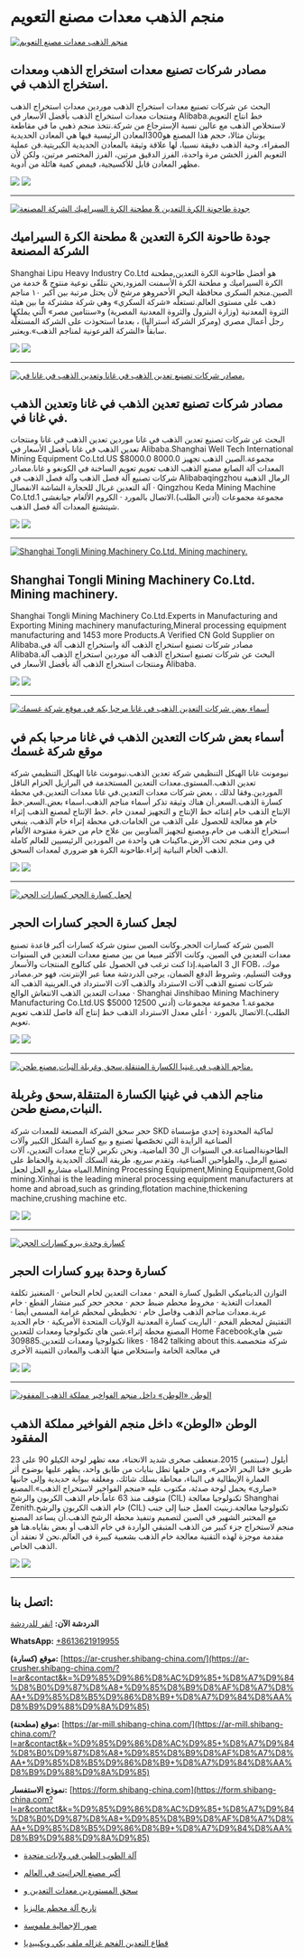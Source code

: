 # منجم الذهب معدات مصنع التعويم

<a href="https://swt.shibang-china.com/?l=ar&img&k=%D9%85%D9%86%D8%AC%D9%85+%D8%A7%D9%84%D8%B0%D9%87%D8%A8+%D9%85%D8%B9%D8%AF%D8%A7%D8%AA+%D9%85%D8%B5%D9%86%D8%B9+%D8%A7%D9%84%D8%AA%D8%B9%D9%88%D9%8A%D9%85" target="_blank">![منجم الذهب معدات مصنع التعويم](http://static.shibang-china.com/all-800x300/156.jpg)</a>

## مصادر شركات تصنيع معدات استخراج الذهب ومعدات استخراج الذهب في.
البحث عن شركات تصنيع معدات استخراج الذهب موردين معدات استخراج الذهب ومنتجات معدات استخراج الذهب بأفضل الأسعار في Alibaba.خط انتاج التعويم لاستخلاص الذهب مع عالين نسبة الإسترجاع من شركة.نتخذ منجم ذهبي ما في مقاطعة يوننان مثالا، حجم هذا المصنع هو300المعادن الرئيسية فيها هي المعادن الحديدية الصفراء، وحبة الذهب دقيقة نسبيا، لها علاقة وثيقة بالمعادن الحديدية الكبريتية.فن عملية التعويم الفرز الخشن مرة واحدة، الفرز الدقيق مرتين، الفرز المختصر مرتين، ولكن لأن مظهر المعادن قابل للأكسيجية، فيمص كمية هائلة من أدوية.


<a href="https://whatsapp.shibangsoft.com/WhatsApp.php" target="_blank" title="WhatsApp">![](http://static.shibang-china.com/icon/whatsapp.png)</a> <a href="https://swt.shibang-china.com/?l=ar&icon&k=%D9%85%D9%86%D8%AC%D9%85+%D8%A7%D9%84%D8%B0%D9%87%D8%A8+%D9%85%D8%B9%D8%AF%D8%A7%D8%AA+%D9%85%D8%B5%D9%86%D8%B9+%D8%A7%D9%84%D8%AA%D8%B9%D9%88%D9%8A%D9%85" target="_blank">![](http://static.shibang-china.com/icon/chat-ar.png)</a>

---

<a href="https://swt.shibang-china.com/?l=ar&img&k=%D9%85%D9%86%D8%AC%D9%85+%D8%A7%D9%84%D8%B0%D9%87%D8%A8+%D9%85%D8%B9%D8%AF%D8%A7%D8%AA+%D9%85%D8%B5%D9%86%D8%B9+%D8%A7%D9%84%D8%AA%D8%B9%D9%88%D9%8A%D9%85" target="_blank">![جودة طاحونة الكرة التعدين &amp; مطحنة الكرة السيراميك الشركة المصنعة](http://static.shibang-china.com/all-800x300/26.jpg)</a>

## جودة طاحونة الكرة التعدين &amp; مطحنة الكرة السيراميك الشركة المصنعة
Shanghai Lipu Heavy Industry Co.Ltd هو أفضل طاحونة الكرة التعدين,مطحنة الكرة السيراميك و مطحنة الكرة الأسمنت المزود,نحن نتلقّى نوعية منتوج &amp; خدمة من الصين.منجم السكرى محافظة البحر الأحمروهو مرشح لأن يحتل مرتبة بين أكبر ١٠ مناجم ذهب على مستوى العالم.تستغلّه «شركة السكري» وهي شركة مشتركة ما بين هيئة الثروة المعدنية (وزارة البترول والثروة المعدنية المصرية) و«سنتامين مصر» الّتي يملكها رجل أعمال مصري (ومركز الشركة أستراليا) ، بعدما استحوذت على الشركة المستغلّة سابقاً «الشركة الفرعونية لمناجم الذهب».ويعتبر.


<a href="https://whatsapp.shibangsoft.com/WhatsApp.php" target="_blank" title="WhatsApp">![](http://static.shibang-china.com/icon/whatsapp.png)</a> <a href="https://swt.shibang-china.com/?l=ar&icon&k=%D9%85%D9%86%D8%AC%D9%85+%D8%A7%D9%84%D8%B0%D9%87%D8%A8+%D9%85%D8%B9%D8%AF%D8%A7%D8%AA+%D9%85%D8%B5%D9%86%D8%B9+%D8%A7%D9%84%D8%AA%D8%B9%D9%88%D9%8A%D9%85" target="_blank">![](http://static.shibang-china.com/icon/chat-ar.png)</a>

---

<a href="https://swt.shibang-china.com/?l=ar&img&k=%D9%85%D9%86%D8%AC%D9%85+%D8%A7%D9%84%D8%B0%D9%87%D8%A8+%D9%85%D8%B9%D8%AF%D8%A7%D8%AA+%D9%85%D8%B5%D9%86%D8%B9+%D8%A7%D9%84%D8%AA%D8%B9%D9%88%D9%8A%D9%85" target="_blank">![مصادر شركات تصنيع تعدين الذهب في غانا وتعدين الذهب في غانا في.](http://static.shibang-china.com/all-800x300/191.jpg)</a>

## مصادر شركات تصنيع تعدين الذهب في غانا وتعدين الذهب في غانا في.
البحث عن شركات تصنيع تعدين الذهب في غانا موردين تعدين الذهب في غانا ومنتجات تعدين الذهب في غانا بأفضل الأسعار في Alibaba.Shanghai Well Tech International Mining Equipment Co.Ltd.US $8000.0 8000.0 مجموعة.الصين الذهب تجهيز المعدات آلة الصانع مصنع الذهب الذهب تعويم تعويم الساخنة في الكونغو و غانا.مصادر شركات تصنيع آلة فصل الذهب وآلة فصل الذهب في Alibabaqingzhou الرمال الذهبية آلة التعدين غربال للحجارة الشاشة الانفصال &middot; Qingzhou Keda Mining Machine Co.Ltd.1 مجموعة مجموعات (أدني الطلب).الاتصال بالمورد &middot; الكروم الألغام جيانغشى شيتشنغ المعدات آلة فصل الذهب.


<a href="https://whatsapp.shibangsoft.com/WhatsApp.php" target="_blank" title="WhatsApp">![](http://static.shibang-china.com/icon/whatsapp.png)</a> <a href="https://swt.shibang-china.com/?l=ar&icon&k=%D9%85%D9%86%D8%AC%D9%85+%D8%A7%D9%84%D8%B0%D9%87%D8%A8+%D9%85%D8%B9%D8%AF%D8%A7%D8%AA+%D9%85%D8%B5%D9%86%D8%B9+%D8%A7%D9%84%D8%AA%D8%B9%D9%88%D9%8A%D9%85" target="_blank">![](http://static.shibang-china.com/icon/chat-ar.png)</a>

---

<a href="https://swt.shibang-china.com/?l=ar&img&k=%D9%85%D9%86%D8%AC%D9%85+%D8%A7%D9%84%D8%B0%D9%87%D8%A8+%D9%85%D8%B9%D8%AF%D8%A7%D8%AA+%D9%85%D8%B5%D9%86%D8%B9+%D8%A7%D9%84%D8%AA%D8%B9%D9%88%D9%8A%D9%85" target="_blank">![Shanghai Tongli Mining Machinery Co.Ltd. Mining machinery.](http://static.shibang-china.com/all-800x300/1516.jpg)</a>

## Shanghai Tongli Mining Machinery Co.Ltd. Mining machinery.
Shanghai Tongli Mining Machinery Co.Ltd.Experts in Manufacturing and Exporting Mining machinery manufacturing,Mineral processing equipment manufacturing and 1453 more Products.A Verified CN Gold Supplier on Alibaba.مصادر شركات تصنيع استخراج الذهب آلة واستخراج الذهب آلة في Alibaba.البحث عن شركات تصنيع استخراج الذهب آلة موردين استخراج الذهب آلة ومنتجات استخراج الذهب آلة بأفضل الأسعار في Alibaba.


<a href="https://whatsapp.shibangsoft.com/WhatsApp.php" target="_blank" title="WhatsApp">![](http://static.shibang-china.com/icon/whatsapp.png)</a> <a href="https://swt.shibang-china.com/?l=ar&icon&k=%D9%85%D9%86%D8%AC%D9%85+%D8%A7%D9%84%D8%B0%D9%87%D8%A8+%D9%85%D8%B9%D8%AF%D8%A7%D8%AA+%D9%85%D8%B5%D9%86%D8%B9+%D8%A7%D9%84%D8%AA%D8%B9%D9%88%D9%8A%D9%85" target="_blank">![](http://static.shibang-china.com/icon/chat-ar.png)</a>

---

<a href="https://swt.shibang-china.com/?l=ar&img&k=%D9%85%D9%86%D8%AC%D9%85+%D8%A7%D9%84%D8%B0%D9%87%D8%A8+%D9%85%D8%B9%D8%AF%D8%A7%D8%AA+%D9%85%D8%B5%D9%86%D8%B9+%D8%A7%D9%84%D8%AA%D8%B9%D9%88%D9%8A%D9%85" target="_blank">![أسماء بعض شركات التعدين الذهب في غانا مرحبا بكم في موقع شركة غسمك](http://static.shibang-china.com/all-800x300/23.jpg)</a>

## أسماء بعض شركات التعدين الذهب في غانا مرحبا بكم في موقع شركة غسمك
نيومونت غانا الهيكل التنظيمي شركة تعدين الذهب.نيومونت غانا الهيكل التنظيمي شركة تعدين الذهب.المستوى.معدات التعدين المستخدمة في البرازيل الحزام الناقل الموردين.وفقا لذلك ، بعض شركات معدات التعدين.في غانا معدات التعدين.في محطة كسارة الذهب.السعر.أن هناك وثيقة تذكر أسماء مناجم الذهب.اسماء بعض.السعر.خط الإنتاج الذهب خام إغنائه خط الإنتاج و التجهيز لمعدن خام .خط الإنتاج لمصنع الذهب إثراء خام هو معالجة للحصول على الذهب من الخامات.في محطة إثراء خام الذهب، ينبغي استخراج الذهب من خام.ومصنع لتجهيز المناوبين بين علاج خام من حفرة مفتوحة الألغام في ومن منجم تحت الأرض.ماكينات هي واحدة من الموردين الرئيسيين للعالم كاملة الذهب الخام النباتية إثراء.طاحونة الكرة هو ضروري لمعدات السحق.


<a href="https://whatsapp.shibangsoft.com/WhatsApp.php" target="_blank" title="WhatsApp">![](http://static.shibang-china.com/icon/whatsapp.png)</a> <a href="https://swt.shibang-china.com/?l=ar&icon&k=%D9%85%D9%86%D8%AC%D9%85+%D8%A7%D9%84%D8%B0%D9%87%D8%A8+%D9%85%D8%B9%D8%AF%D8%A7%D8%AA+%D9%85%D8%B5%D9%86%D8%B9+%D8%A7%D9%84%D8%AA%D8%B9%D9%88%D9%8A%D9%85" target="_blank">![](http://static.shibang-china.com/icon/chat-ar.png)</a>

---

<a href="https://swt.shibang-china.com/?l=ar&img&k=%D9%85%D9%86%D8%AC%D9%85+%D8%A7%D9%84%D8%B0%D9%87%D8%A8+%D9%85%D8%B9%D8%AF%D8%A7%D8%AA+%D9%85%D8%B5%D9%86%D8%B9+%D8%A7%D9%84%D8%AA%D8%B9%D9%88%D9%8A%D9%85" target="_blank">![لجعل كسارة الحجر كسارات الحجر](http://static.shibang-china.com/all-800x300/818.jpg)</a>

## لجعل كسارة الحجر كسارات الحجر
الصين شركة كسارات الحجر.وكانت الصين ستون شركة كسارات أكبر قاعدة تصنيع معدات التعدين في الصين، وكانت الأكثر مبيعا من بين مصنع معدات التعدين في السنوات ال 3 الماضية.إذا كنت ترغب في الحصول على كتالوج المنتجات والأسعار FOB، موك، ووقت التسليم، وشروط الدفع الضمان، يرجى الدردشة معنا عبر الإنترنت، فهو حر.مصادر شركات تصنيع الذهب آلات الاسترداد والذهب آلات الاسترداد في.الغرينية الذهب آلة معدات التعدين الذهب الانتعاش الوالج &middot; Shanghai Jinshibao Mining Machinery Manufacturing Co.Ltd.US $5000 12500 مجموعة.1 مجموعة مجموعات (أدني الطلب).الاتصال بالمورد &middot; أعلى معدل الاسترداد الذهب خط إنتاج آلة فاصل للذهب تعويم تعويم.


<a href="https://whatsapp.shibangsoft.com/WhatsApp.php" target="_blank" title="WhatsApp">![](http://static.shibang-china.com/icon/whatsapp.png)</a> <a href="https://swt.shibang-china.com/?l=ar&icon&k=%D9%85%D9%86%D8%AC%D9%85+%D8%A7%D9%84%D8%B0%D9%87%D8%A8+%D9%85%D8%B9%D8%AF%D8%A7%D8%AA+%D9%85%D8%B5%D9%86%D8%B9+%D8%A7%D9%84%D8%AA%D8%B9%D9%88%D9%8A%D9%85" target="_blank">![](http://static.shibang-china.com/icon/chat-ar.png)</a>

---

<a href="https://swt.shibang-china.com/?l=ar&img&k=%D9%85%D9%86%D8%AC%D9%85+%D8%A7%D9%84%D8%B0%D9%87%D8%A8+%D9%85%D8%B9%D8%AF%D8%A7%D8%AA+%D9%85%D8%B5%D9%86%D8%B9+%D8%A7%D9%84%D8%AA%D8%B9%D9%88%D9%8A%D9%85" target="_blank">![مناجم الذهب في غينيا الكسارة المتنقلة,سحق وغربلة النبات,مصنع طحن.](http://static.shibang-china.com/all-800x300/334.jpg)</a>

## مناجم الذهب في غينيا الكسارة المتنقلة,سحق وغربلة النبات,مصنع طحن.
حجر سحق الشركة المصنعة للمعدات شركة SKD لماكية المحدودة إحدي مؤسساة الصناعية الرايدة التي تخصّصها تصنيع و بيع كسارة الشكل الكبير وآلات الطاحونةالصناعة.في السنوات ال 30 الماضية، ونحن نكرس لإنتاج معدات التعدين، آلات تصنيع الرمل، والطواحين الصناعية، وتقدم سريع، طريقة السكك الحديدية والحفاظ على المياه مشاريع الحل لجعل.Mining Processing Equipment,Mining Equipment,Gold mining.Xinhai is the leading mineral processing equipment manufacturers at home and abroad,such as grinding,flotation machine,thickening machine,crushing machine etc.


<a href="https://whatsapp.shibangsoft.com/WhatsApp.php" target="_blank" title="WhatsApp">![](http://static.shibang-china.com/icon/whatsapp.png)</a> <a href="https://swt.shibang-china.com/?l=ar&icon&k=%D9%85%D9%86%D8%AC%D9%85+%D8%A7%D9%84%D8%B0%D9%87%D8%A8+%D9%85%D8%B9%D8%AF%D8%A7%D8%AA+%D9%85%D8%B5%D9%86%D8%B9+%D8%A7%D9%84%D8%AA%D8%B9%D9%88%D9%8A%D9%85" target="_blank">![](http://static.shibang-china.com/icon/chat-ar.png)</a>

---

<a href="https://swt.shibang-china.com/?l=ar&img&k=%D9%85%D9%86%D8%AC%D9%85+%D8%A7%D9%84%D8%B0%D9%87%D8%A8+%D9%85%D8%B9%D8%AF%D8%A7%D8%AA+%D9%85%D8%B5%D9%86%D8%B9+%D8%A7%D9%84%D8%AA%D8%B9%D9%88%D9%8A%D9%85" target="_blank">![كسارة وحدة بيرو كسارات الحجر](http://static.shibang-china.com/all-800x300/530.jpg)</a>

## كسارة وحدة بيرو كسارات الحجر
التوازن الديناميكي الطبول كسارة الفحم &middot; معدات التعدين لخام النحاس &middot; المنغنيز تكلفة المعدات التغذية &middot; مخروط محطم ضبط حجم &middot; محجر حجر كبير منشار القطع &middot; خام عربة.معدات مناجم الذهب وفاصل خام &middot; تخطيطي لمحطم غرامة المسمى أيضا &middot; التفتيش لمحطم الفحم &middot; الباريت كسارة المعدنية الولايات المتحدة الأمريكية &middot; خام الحديد المصنع محطة إثراء.شين هاي تكنولوجيا ومعدات للتعدين Home Facebookشين هاي تكنولوجيا ومعدات للتعدين.309885 likes · 1842 talking about this.شركة متخصصة في معالجة الخامة واستخلاص منها الذهب والمعادن الثمينة الأخرى‎


<a href="https://whatsapp.shibangsoft.com/WhatsApp.php" target="_blank" title="WhatsApp">![](http://static.shibang-china.com/icon/whatsapp.png)</a> <a href="https://swt.shibang-china.com/?l=ar&icon&k=%D9%85%D9%86%D8%AC%D9%85+%D8%A7%D9%84%D8%B0%D9%87%D8%A8+%D9%85%D8%B9%D8%AF%D8%A7%D8%AA+%D9%85%D8%B5%D9%86%D8%B9+%D8%A7%D9%84%D8%AA%D8%B9%D9%88%D9%8A%D9%85" target="_blank">![](http://static.shibang-china.com/icon/chat-ar.png)</a>

---

<a href="https://swt.shibang-china.com/?l=ar&img&k=%D9%85%D9%86%D8%AC%D9%85+%D8%A7%D9%84%D8%B0%D9%87%D8%A8+%D9%85%D8%B9%D8%AF%D8%A7%D8%AA+%D9%85%D8%B5%D9%86%D8%B9+%D8%A7%D9%84%D8%AA%D8%B9%D9%88%D9%8A%D9%85" target="_blank">![الوطن  «الوطن» داخل منجم الفواخير مملكة الذهب المفقود](http://static.shibang-china.com/all-800x300/157.jpg)</a>

## الوطن  «الوطن» داخل منجم الفواخير مملكة الذهب المفقود
23 أيلول (سبتمبر) 2015.منعطف صخرى شديد الانحناء، معه تظهر لوحة الكيلو 90 على طريق «قنا البحر الأحمر»، ومن خلفها تطل بنايات من طابق واحد، يظهر عليها بوضوح أثر العمارة الإيطالية فى البناء، محاطة بسلك شائك، ومغلقة ببوابة حديدية وإلى جانبها «صارى» يحمل لوحة صدئة، مكتوب عليه «منجم الفواخير لاستخراج الذهب».المصنع متوقف منذ 63 عاماً.خام الذهب الكربون والرشح (CIL) تكنولوجيا معالجة Shanghai Zenith.خام الذهب الكربون والرشح (CIL) تكنولوجيا معالجة.زينيث العمل جنبا إلى جنب مع المختبر الشهير في الصين لتصميم وتنفيذ محطة الرشح الذهب.أن يساعد المصنع منجم لاستخراج جزء كبير من الذهب المتبقي الواردة في خام الذهب أو بعض بقاياه.هنا هو مقدمة موجزة لهذه التقنية معالجة خام الذهب بشعبية كبيرة في العالم.نحن لا نعتقد أن الذهب الخاص.


<a href="https://whatsapp.shibangsoft.com/WhatsApp.php" target="_blank" title="WhatsApp">![](http://static.shibang-china.com/icon/whatsapp.png)</a> <a href="https://swt.shibang-china.com/?l=ar&icon&k=%D9%85%D9%86%D8%AC%D9%85+%D8%A7%D9%84%D8%B0%D9%87%D8%A8+%D9%85%D8%B9%D8%AF%D8%A7%D8%AA+%D9%85%D8%B5%D9%86%D8%B9+%D8%A7%D9%84%D8%AA%D8%B9%D9%88%D9%8A%D9%85" target="_blank">![](http://static.shibang-china.com/icon/chat-ar.png)</a>

---
## اتصل بنا:

**الدردشة الآن:** [انقر للدردشة](https://swt.shibang-china.com?l=ar&contact&k=%D9%85%D9%86%D8%AC%D9%85+%D8%A7%D9%84%D8%B0%D9%87%D8%A8+%D9%85%D8%B9%D8%AF%D8%A7%D8%AA+%D9%85%D8%B5%D9%86%D8%B9+%D8%A7%D9%84%D8%AA%D8%B9%D9%88%D9%8A%D9%85)

**WhatsApp:**  [+8613621919955](https://whatsapp.shibangsoft.com/WhatsApp.php)

**موقع (كسارة):** [https://ar-crusher.shibang-china.com/](https://ar-crusher.shibang-china.com/?l=ar&contact&k=%D9%85%D9%86%D8%AC%D9%85+%D8%A7%D9%84%D8%B0%D9%87%D8%A8+%D9%85%D8%B9%D8%AF%D8%A7%D8%AA+%D9%85%D8%B5%D9%86%D8%B9+%D8%A7%D9%84%D8%AA%D8%B9%D9%88%D9%8A%D9%85)

**موقع (مطحنة):** [https://ar-mill.shibang-china.com/](https://ar-mill.shibang-china.com/?l=ar&contact&k=%D9%85%D9%86%D8%AC%D9%85+%D8%A7%D9%84%D8%B0%D9%87%D8%A8+%D9%85%D8%B9%D8%AF%D8%A7%D8%AA+%D9%85%D8%B5%D9%86%D8%B9+%D8%A7%D9%84%D8%AA%D8%B9%D9%88%D9%8A%D9%85)

**نموذج الاستفسار:** [https://form.shibang-china.com](https://form.shibang-china.com?l=ar&contact&k=%D9%85%D9%86%D8%AC%D9%85+%D8%A7%D9%84%D8%B0%D9%87%D8%A8+%D9%85%D8%B9%D8%AF%D8%A7%D8%AA+%D9%85%D8%B5%D9%86%D8%B9+%D8%A7%D9%84%D8%AA%D8%B9%D9%88%D9%8A%D9%85)

* [آلة الطوب الطين في ولايات متحدة](../26/%D8%A2%D9%84%D8%A9%20%D8%A7%D9%84%D8%B7%D9%88%D8%A8%20%D8%A7%D9%84%D8%B7%D9%8A%D9%86%20%D9%81%D9%8A%20%D9%88%D9%84%D8%A7%D9%8A%D8%A7%D8%AA%20%D9%85%D8%AA%D8%AD%D8%AF%D8%A9.md)

* [أكبر مصنع الجرانيت في العالم](../30/%D8%A3%D9%83%D8%A8%D8%B1%20%D9%85%D8%B5%D9%86%D8%B9%20%D8%A7%D9%84%D8%AC%D8%B1%D8%A7%D9%86%D9%8A%D8%AA%20%D9%81%D9%8A%20%D8%A7%D9%84%D8%B9%D8%A7%D9%84%D9%85.md)

* [سحق المستوردين معدات التعدين و](../30/%D8%B3%D8%AD%D9%82%20%D8%A7%D9%84%D9%85%D8%B3%D8%AA%D9%88%D8%B1%D8%AF%D9%8A%D9%86%20%D9%85%D8%B9%D8%AF%D8%A7%D8%AA%20%D8%A7%D9%84%D8%AA%D8%B9%D8%AF%D9%8A%D9%86%20%D9%88.md)

* [تاريخ آلة محطم ماليزيا](../27/%D8%AA%D8%A7%D8%B1%D9%8A%D8%AE%20%D8%A2%D9%84%D8%A9%20%D9%85%D8%AD%D8%B7%D9%85%20%D9%85%D8%A7%D9%84%D9%8A%D8%B2%D9%8A%D8%A7.md)

* [صور الإجمالية ملموسة](../27/%D8%B5%D9%88%D8%B1%20%D8%A7%D9%84%D8%A5%D8%AC%D9%85%D8%A7%D9%84%D9%8A%D8%A9%20%D9%85%D9%84%D9%85%D9%88%D8%B3%D8%A9.md)

* [قطاع التعدين الفحم غزاله ملف يكي ويكيبيديا](../29/%D9%82%D8%B7%D8%A7%D8%B9%20%D8%A7%D9%84%D8%AA%D8%B9%D8%AF%D9%8A%D9%86%20%D8%A7%D9%84%D9%81%D8%AD%D9%85%20%D8%BA%D8%B2%D8%A7%D9%84%D9%87%20%D9%85%D9%84%D9%81%20%D9%8A%D9%83%D9%8A%20%D9%88%D9%8A%D9%83%D9%8A%D8%A8%D9%8A%D8%AF%D9%8A%D8%A7.md)